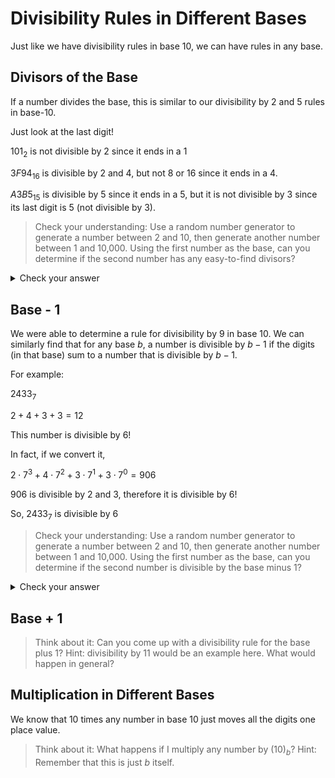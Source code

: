 # Divisibility Rules in Different Bases

Just like we have divisibility rules in base 10, we can have rules in any base.

## Divisors of the Base

If a number divides the base, this is similar to our divisibility by 2 and 5 rules in base-10.

Just look at the last digit!

$101_2$ is not divisible by $2$ since it ends in a $1$

$3F94_{16}$ is divisible by $2$ and $4$, but not $8$ or $16$ since it ends in a $4$.

$A3B5_{15}$ is divisible by $5$ since it ends in a $5$, but it is not divisible by $3$ since its last digit is $5$ (not divisible by 3).

> Check your understanding: Use a random number generator to generate a number between 2 and 10, then generate another number between 1 and 10,000. Using the first number as the base, can you determine if the second number has any easy-to-find divisors?

<details><summary>Check your answer</summary> 

Answers here will depend largely on the numbers generated, but use this for practice, and double check by converting the number back into base $10$ and using a calculator.

</details>

## Base - 1

We were able to determine a rule for divisibility by $9$ in base $10$. We can similarly find that for any base $b$, a number is divisible by $b-1$ if the digits (in that base) sum to a number that is divisible by $b-1$.

For example:

$2433_7$

$2 + 4 + 3 + 3 = 12$

This number is divisible by 6!

In fact, if we convert it,

$2 \cdot 7^3 + 4 \cdot 7^2 + 3 \cdot 7^1 + 3 \cdot 7^0 = 906$

$906$ is divisible by $2$ and $3$, therefore it is divisible by $6$!

So, $2433_7$ is divisible by $6$

> Check your understanding: Use a random number generator to generate a number between 2 and 10, then generate another number between 1 and 10,000. Using the first number as the base, can you determine if the second number is divisible by the base minus $1$?

<details><summary>Check your answer</summary> 

Answers here will depend largely on the numbers generated, but use this for practice, and double check by converting the number back into base $10$ and using a calculator.

</details>

## Base + 1

> Think about it: Can you come up with a divisibility rule for the base plus 1?
> Hint: divisibility by 11 would be an example here. What would happen in general?

## Multiplication in Different Bases

We know that 10 times any number in base 10 just moves all the digits one place value.

> Think about it: What happens if I multiply any number by $(10)_b$?
> Hint: Remember that this is just $b$ itself.